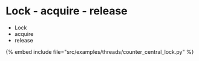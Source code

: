 # Lock - acquire - release

* Lock
* acquire
* release

{% embed include file="src/examples/threads/counter_central_lock.py" %}


